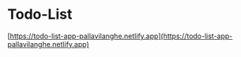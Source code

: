# Todo-List
[https://todo-list-app-pallavilanghe.netlify.app](https://todo-list-app-pallavilanghe.netlify.app)
